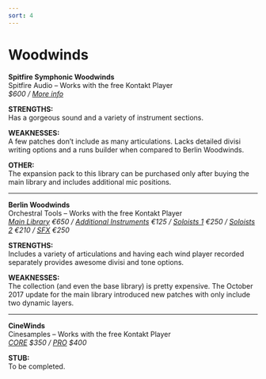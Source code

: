 ```yaml
---
sort: 4
---
```


# Woodwinds

**Spitfire Symphonic Woodwinds**  
Spitfire Audio – Works with the free Kontakt Player  
*$600 / [More info](https://www.spitfireaudio.com/shop/a-z/spitfire-symphonic-woodwinds/)*

**STRENGTHS:**  
Has a gorgeous sound and a variety of instrument sections.

**WEAKNESSES:**  
A few patches don’t include as many articulations. Lacks detailed divisi writing options and a runs builder when compared to Berlin Woodwinds.

**OTHER:**  
The expansion pack to this library can be purchased only after buying the main library and includes additional mic positions.

---

**Berlin Woodwinds**  
Orchestral Tools – Works with the free Kontakt Player  
*[Main Library](https://www.orchestraltools.com/store/collections/berlin-woodwinds) €650 / [Additional Instruments](https://www.orchestraltools.com/store/collections/woodwinds-additional-instruments) €125 / [Soloists 1](https://www.orchestraltools.com/store/collections/soloists-1) €250 / [Soloists 2](https://www.orchestraltools.com/store/collections/soloists-2) €210 / [SFX](https://www.orchestraltools.com/store/collections/woodwinds-sfx) €250*

**STRENGTHS:**  
Includes a variety of articulations and having each wind player recorded separately provides awesome divisi and tone options.

**WEAKNESSES:**  
The collection (and even the base library) is pretty expensive. The October 2017 update for the main library introduced new patches with only include two dynamic layers.

---

**CineWinds**  
Cinesamples – Works with the free Kontakt Player  
*[CORE](https://cinesamples.com/product/cinewinds-core) $350 / [PRO](https://cinesamples.com/product/cinewinds-pro) $400*

**STUB:**  
To be completed.